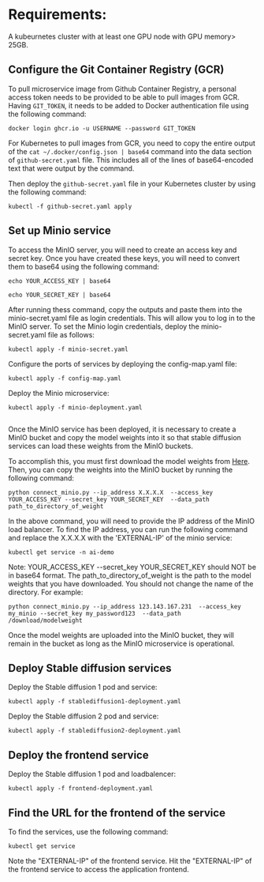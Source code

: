 # Requirements:
A kubeurnetes cluster with at least one GPU node with GPU memory> 25GB. 
## Configure the Git Container Registry (GCR)

To pull microservice image from Github Container Registry, a personal access token needs to be provided to be able to pull images from GCR. Having `GIT_TOKEN`, it needs to be added to Docker authentication file using the following command:

```
docker login ghcr.io -u USERNAME --password GIT_TOKEN
```

For Kubernetes to pull images from GCR, you need to copy the entire output of the `cat ~/.docker/config.json | base64` command into the data section of `github-secret.yaml` file. This includes all of the lines of base64-encoded text that were output by the command.



Then deploy the `github-secret.yaml` file in your Kubernetes cluster by using the following command:

```
kubectl -f github-secret.yaml apply 
```
## Set up Minio service
To access the MinIO server, you will need to create an access key and secret key. Once you have created these keys, you will need to convert them to base64 using the following command:

```
echo YOUR_ACCESS_KEY | base64
```
```
echo YOUR_SECRET_KEY | base64
```

After running thess command, copy the outputs and paste them into the minio-secret.yaml file as login credentials. This will allow you to log in to the MinIO server.
To set the Minio login credentials, deploy the minio-secret.yaml file as follows:
```
kubectl apply -f minio-secret.yaml
```
Configure the ports of services by deploying the config-map.yaml file:
```
kubectl apply -f config-map.yaml
```
Deploy the Minio microservice:
```
kubectl apply -f minio-deployment.yaml


```
Once the MinIO service has been deployed, it is necessary to create a MinIO bucket and copy the model weights into it so that stable diffusion services can load these weights from the MinIO buckets.

To accomplish this, you must first download the model weights from [Here](https://eschercloudai-my.sharepoint.com/:f:/g/personal/a_sabet_eschercloud_ai/EiJWs38Yl4FDgyFYrQOhkg4BPoqlLKAhSXlhzBPDgwD18w?e=eyYqzU). Then, you can copy the weights into the MinIO bucket by running the following command:

```
python connect_minio.py --ip_address X.X.X.X  --access_key YOUR_ACCESS_KEY --secret_key YOUR_SECRET_KEY  --data_path path_to_directory_of_weight
```
In the above command, you will need to provide the IP address of the MinIO load balancer. To find the IP address, you can run the following command and replace the X.X.X.X with the 'EXTERNAL-IP' of the minio service:

```
kubectl get service -n ai-demo 
```
Note: YOUR_ACCESS_KEY --secret_key YOUR_SECRET_KEY should NOT be in base64 format. The path_to_directory_of_weight is the path to the model weights that you have downloaded. You should not change the name of the directory. For example:

```
python connect_minio.py --ip_address 123.143.167.231  --access_key my_minio --secret_key my_password123  --data_path /download/modelweight
```

Once the model weights are uploaded into the MinIO bucket, they will remain in the bucket as long as the MinIO microservice is operational.

## Deploy Stable diffusion services

Deploy the Stable diffusion 1 pod and service:
```
kubectl apply -f stablediffusion1-deployment.yaml
```
Deploy the Stable diffusion 2 pod and service:
```
kubectl apply -f stablediffusion2-deployment.yaml
```
## Deploy the frontend service 
Deploy the Stable diffusion 1 pod and loadbalencer:
```
kubectl apply -f frontend-deployment.yaml 
```
## Find the URL for the frontend of the service
To find the services, use the following command:
```
kubectl get service
```
Note the "EXTERNAL-IP" of the frontend service. Hit the "EXTERNAL-IP" of the frontend service to access the application frontend.